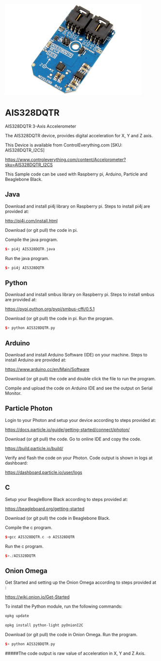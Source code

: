 [![AIS328DQTR](AIS328DQTR_I2CS.png)](https://www.controleverything.com/content/Accelorometer?sku=AIS328DQTR_I2CS)
# AIS328DQTR
AIS328DQTR 3-Axis Accelerometer

The AIS328DQTR device, provides digital acceleration for X, Y and Z axis.

This Device is available from ControlEverything.com [SKU: AIS328DQTR_I2CS]

https://www.controleverything.com/content/Accelorometer?sku=AIS328DQTR_I2CS

This Sample code can be used with Raspberry pi, Arduino, Particle and Beaglebone Black.

## Java
Download and install pi4j library on Raspberry pi. Steps to install pi4j are provided at:

http://pi4j.com/install.html

Download (or git pull) the code in pi.

Compile the java program.
```cpp
$> pi4j AIS328DQTR.java
```

Run the java program.
```cpp
$> pi4j AIS328DQTR
```

## Python
Download and install smbus library on Raspberry pi. Steps to install smbus are provided at:

https://pypi.python.org/pypi/smbus-cffi/0.5.1

Download (or git pull) the code in pi. Run the program.

```cpp
$> python AIS328DQTR.py
```

## Arduino
Download and install Arduino Software (IDE) on your machine. Steps to install Arduino are provided at:

https://www.arduino.cc/en/Main/Software

Download (or git pull) the code and double click the file to run the program.

Compile and upload the code on Arduino IDE and see the output on Serial Monitor.


## Particle Photon

Login to your Photon and setup your device according to steps provided at:

https://docs.particle.io/guide/getting-started/connect/photon/

Download (or git pull) the code. Go to online IDE and copy the code.

https://build.particle.io/build/

Verify and flash the code on your Photon. Code output is shown in logs at dashboard:

https://dashboard.particle.io/user/logs


## C

Setup your BeagleBone Black according to steps provided at:

https://beagleboard.org/getting-started

Download (or git pull) the code in Beaglebone Black.

Compile the c program.
```cpp
$>gcc AIS328DQTR.c -o AIS328DQTR
```
Run the c program.
```cpp
$>./AIS328DQTR
```
 
 ## Onion Omega
 
 Get Started and setting up the Onion Omega according to steps provided at :
 
 https://wiki.onion.io/Get-Started
 
 To install the Python module, run the following commands:
 ```cpp
 opkg update
 ```
 ```cpp
 opkg install python-light pyOnionI2C
 ```
 
 Download (or git pull) the code in Onion Omega. Run the program.
 
 ```cpp
 $> python AIS328DQTR.py
 ```
#####The code output is raw value of acceleration in X, Y and Z Axis.
